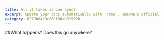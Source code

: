 ```yaml
---
title: All it takes is one sync? 
excerpt: Update your docs automatically with `rdme`, ReadMe's official CLI and GitHub Action!
category: 6279b04c3c861f00ab91902b
---
```

##What happens?
Does this go anywhere?